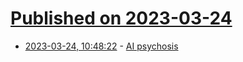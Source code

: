 # [Published on 2023-03-24](index.md)

* [2023-03-24, 10:48:22](https://lobste.rs/s/gfpxsn/ai_psychosis) - [AI psychosis](https://blog.piekniewski.info/2023/02/07/ai-psychosis/)
